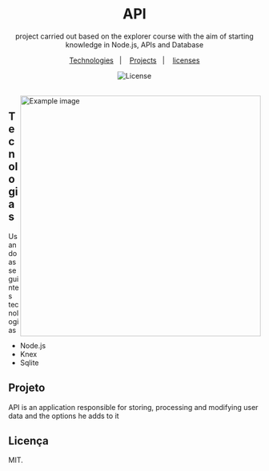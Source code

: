 <h1 align="center">API</h1>

<p align="center">
project carried out based on the explorer course with the aim of starting knowledge in Node.js, APIs and Database
</p>

<p align="center">
    <a href="#-tecnologias">Technologies</a>&nbsp;&nbsp;&nbsp;|&nbsp;&nbsp;&nbsp;
    <a href="#-Projeto">Projects</a>&nbsp;&nbsp;&nbsp;|&nbsp;&nbsp;&nbsp;
    <a href="#-licença">licenses</a>
</p>

<p align="center">
  <img alt="License" src="https://img.shields.io/static/v1?label=license&message=MIT&color=49AA26&labelColor=000000">
</p>

<br>

<img height="480em" align="right" alt="Example image" src="Github/preview-GithubFavorites.png" />

## Tecnologias

Usando as seguintes tecnologias

- Node.js
- Knex
- Sqlite

## Projeto

API is an application responsible for storing, processing and modifying user data and the options he adds to it

## Licença

MIT.